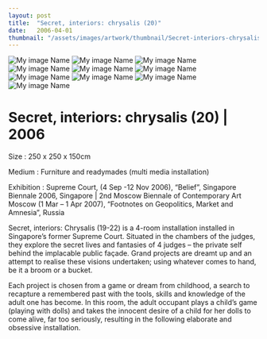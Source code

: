 ```yaml
---
layout: post
title:  "Secret, interiors: chrysalis (20)"
date:   2006-04-01
thumbnail: "/assets/images/artwork/thumbnail/Secret-interiors-chrysalis-(20)-2006.jpg"
---
```


![My image Name](/assets/images/artwork/Secret-Interiors-Chrysalis-20_01.jpg)
![My image Name](/assets/images/artwork/Secret-Interiors-Chrysalis-20_02.jpg)
![My image Name](/assets/images/artwork/Secret-Interiors-Chrysalis-20_03.jpg)
![My image Name](/assets/images/artwork/Secret-Interiors-Chrysalis-20_04.jpg)
![My image Name](/assets/images/artwork/Secret-Interiors-Chrysalis-20_05.jpg)
![My image Name](/assets/images/artwork/Secret-Interiors-Chrysalis-20_06.jpg)
![My image Name](/assets/images/artwork/Secret-Interiors-Chrysalis-20_07.jpg)
![My image Name](/assets/images/artwork/Secret-Interiors-Chrysalis-20_08.jpg)
![My image Name](/assets/images/artwork/Secret-Interiors-Chrysalis-20_09.jpg)
![My image Name](/assets/images/artwork/Secret-Interiors-Chrysalis-20_10.jpg)

# Secret, interiors: chrysalis (20) | 2006

Size
: 250 x 250 x 150cm

Medium
: Furniture and readymades (multi media installation)

Exhibition
: Supreme Court, (4 Sep -12 Nov 2006), “Belief”, Singapore Biennale 2006, Singapore &#124;
2nd Moscow Biennale of Contemporary Art Moscow (1 Mar – 1 Apr 2007), “Footnotes on Geopolitics, Market and Amnesia”, Russia

<!--excerpt_separator-->

Secret, interiors: Chrysalis (19-22) is a 4-room installation installed in Singapore’s former Supreme Court.  Situated in the chambers of the judges, they explore the secret lives and fantasies of 4 judges – the private self behind the implacable public façade. Grand projects are dreamt up and an attempt to realise these visions undertaken; using whatever comes to hand, be it a broom or a bucket.

Each project is chosen from a game or dream from childhood, a search to recapture a remembered past with the tools, skills and knowledge of the adult one has become. In this room, the adult occupant plays a child’s game (playing with dolls) and takes the innocent desire of a child for her dolls to come alive, far too seriously, resulting in the following elaborate and obsessive installation.